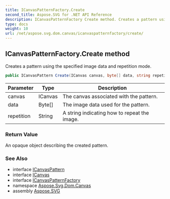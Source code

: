 ```yaml
---
title: ICanvasPatternFactory.Create
second_title: Aspose.SVG for .NET API Reference
description: ICanvasPatternFactory Create method. Creates a pattern using the specified image data and repetition mode
type: docs
weight: 10
url: /net/aspose.svg.dom.canvas/icanvaspatternfactory/create/
---
```

## ICanvasPatternFactory.Create method

Creates a pattern using the specified image data and repetition mode.

```csharp
public ICanvasPattern Create(ICanvas canvas, byte[] data, string repetition)
```

| Parameter | Type | Description |
| --- | --- | --- |
| canvas | ICanvas | The canvas associated with the pattern. |
| data | Byte[] | The image data used for the pattern. |
| repetition | String | A string indicating how to repeat the image. |

### Return Value

An opaque object describing the created pattern.

### See Also

* interface [ICanvasPattern](../../icanvaspattern/)
* interface [ICanvas](../../../aspose.svg.rendering/icanvas/)
* interface [ICanvasPatternFactory](../)
* namespace [Aspose.Svg.Dom.Canvas](../../../aspose.svg.dom.canvas/)
* assembly [Aspose.SVG](../../../)

